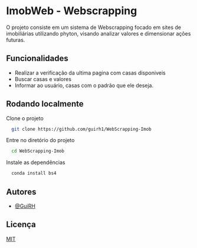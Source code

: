 
# ImobWeb - Webscrapping

O projeto consiste em um sistema de Webscrapping focado em sites de imobiliárias utilizando phyton, visando analizar valores e dimensionar ações futuras.
## Funcionalidades

- Realizar a verificação da ultima pagina com casas disponiveis
- Buscar casas e valores
- Informar ao usuário, casas com o padrão que ele deseja.


## Rodando localmente

Clone o projeto

```bash
  git clone https://github.com/guirh1/WebScrapping-Imob
```

Entre no diretório do projeto

```bash
  cd WebScrapping-Imob
```

Instale as dependências

```bash
  conda install bs4
```

## Autores

- [@GuiRH](https://github.com/guirh1)


## Licença

[MIT](https://choosealicense.com/licenses/mit/)

